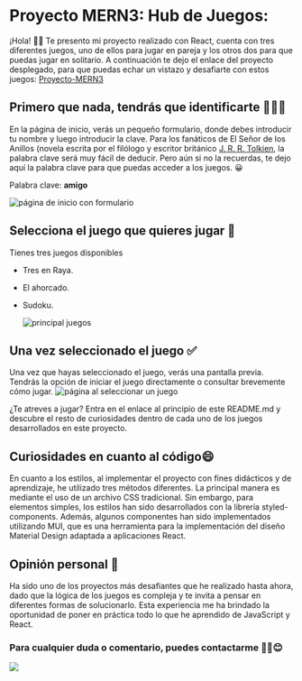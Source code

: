 # Proyecto MERN3: Hub de Juegos:

¡Hola! 👋🏽 Te presento mi proyecto realizado con React, cuenta con tres diferentes juegos, uno de ellos para jugar en pareja y los otros dos para que puedas jugar en solitario.
A continuación te dejo el enlace del proyecto desplegado, para que puedas echar un vistazo y desafiarte con estos juegos:
[Proyecto-MERN3](https://proyecto-juegos-brisna-paez.netlify.app/)

## Primero que nada, tendrás que identificarte 🕵🏽‍♂️

En la página de inicio, verás un pequeño formulario, donde debes introducir tu nombre y luego introducir la clave. Para los fanáticos de El Señor de los Anillos (novela escrita por el filólogo y escritor británico [J. R. R. Tolkien](https://es.wikipedia.org/wiki/J._R._R._Tolkien "J. R. R. Tolkien"), la palabra clave será muy fácil de deducir. Pero aún si no la recuerdas, te dejo aquí la palabra clave para que puedas acceder a los juegos. 😀

Palabra clave: **amigo**

![página de inicio con formulario](https://res.cloudinary.com/dx8j6h1rb/image/upload/v1691164462/Proyecto6,%20Hub%20de%20Juegos/imagen-formulario_a9ctlf.png)

## Selecciona el juego que quieres jugar 🎲

Tienes tres juegos disponibles

- Tres en Raya.
- El ahorcado.
- Sudoku.

  ![principal juegos](https://res.cloudinary.com/dx8j6h1rb/image/upload/v1691169646/Proyecto6%2C%20Hub%20de%20Juegos/Gif-home_lx4ixt.gif)

## Una vez seleccionado el juego ✅

Una vez que hayas seleccionado el juego, verás una pantalla previa. Tendrás la opción de iniciar el juego directamente o consultar brevemente cómo jugar.
![página al seleccionar un juego](https://res.cloudinary.com/dx8j6h1rb/image/upload/v1691164897/Proyecto6,%20Hub%20de%20Juegos/p%C3%A1gina-inicio-juego_d8jbhy.png)

¿Te atreves a jugar? Entra en el enlace al principio de este README.md y descubre el resto de curiosidades dentro de cada uno de los juegos desarrollados en este proyecto.

## Curiosidades en cuanto al código😄

En cuanto a los estilos, al implementar el proyecto con fines didácticos y de aprendizaje, he utilizado tres métodos diferentes. La principal manera es mediante el uso de un archivo CSS tradicional. Sin embargo, para elementos simples, los estilos han sido desarrollados con la librería styled-components. Además, algunos componentes han sido implementados utilizando MUI, que es una herramienta para la implementación del diseño Material Design adaptada a aplicaciones React.

## Opinión personal 🌺

Ha sido uno de los proyectos más desafiantes que he realizado hasta ahora, dado que la lógica de los juegos es compleja y te invita a pensar en diferentes formas de solucionarlo. Esta experiencia me ha brindado la oportunidad de poner en práctica todo lo que he aprendido de JavaScript y React.

### Para cualquier duda o comentario, puedes contactarme ✌🏼😊

![](https://i.pinimg.com/originals/9e/e9/02/9ee902c4fcbed59c1c7f5a8ccabb0cc6.gif)
